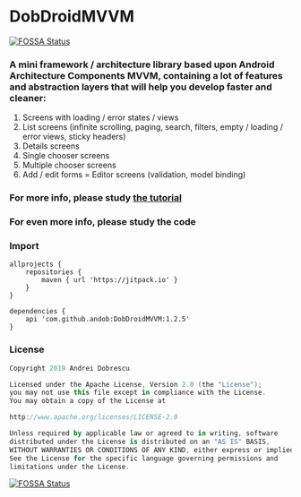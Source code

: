 # DobDroidMVVM
[![FOSSA Status](https://app.fossa.io/api/projects/git%2Bgithub.com%2Fandob%2FDobDroidMVVM.svg?type=shield)](https://app.fossa.io/projects/git%2Bgithub.com%2Fandob%2FDobDroidMVVM?ref=badge_shield)


### A mini framework / architecture library based upon Android Architecture Components MVVM, containing a lot of features and abstraction layers that will help you develop faster and cleaner:

1. Screens with loading / error states / views
2. List screens (infinite scrolling, paging, search, filters, empty / loading / error views, sticky headers)
3. Details screens
4. Single chooser screens
5. Multiple chooser screens
6. Add / edit forms = Editor screens (validation, model binding)

### For more info, please study [the tutorial](https://github.com/andob/DobDroidMVVM/blob/master/tutorial/intro.md)

### For even more info, please study the code

### Import

```
allprojects {
    repositories {
        maven { url 'https://jitpack.io' }
    }
}
```
```
dependencies {
    api 'com.github.andob:DobDroidMVVM:1.2.5'
}
```

### License

```kotlin
Copyright 2019 Andrei Dobrescu

Licensed under the Apache License, Version 2.0 (the "License");
you may not use this file except in compliance with the License.
You may obtain a copy of the License at

http://www.apache.org/licenses/LICENSE-2.0

Unless required by applicable law or agreed to in writing, software
distributed under the License is distributed on an "AS IS" BASIS,
WITHOUT WARRANTIES OR CONDITIONS OF ANY KIND, either express or implied.
See the License for the specific language governing permissions and
limitations under the License.
```


[![FOSSA Status](https://app.fossa.io/api/projects/git%2Bgithub.com%2Fandob%2FDobDroidMVVM.svg?type=large)](https://app.fossa.io/projects/git%2Bgithub.com%2Fandob%2FDobDroidMVVM?ref=badge_large)